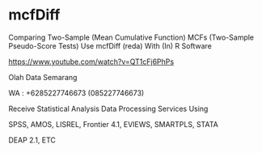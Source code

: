 # mcfDiff
Comparing Two-Sample (Mean Cumulative Function) MCFs (Two-Sample Pseudo-Score Tests) Use mcfDiff (reda) With (In) R Software

https://www.youtube.com/watch?v=QT1cFj6PhPs

Olah Data Semarang

WA : +6285227746673 (085227746673)

Receive Statistical Analysis Data Processing Services Using

SPSS, AMOS, LISREL, Frontier 4.1, EVIEWS, SMARTPLS, STATA

DEAP 2.1, ETC
